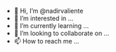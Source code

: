 - 👋 Hi, I’m @nadirvaliente
- 👀 I’m interested in ...
- 🌱 I’m currently learning ...
- 💞️ I’m looking to collaborate on ...
- 📫 How to reach me ...

<!---
nadirvaliente/nadirvaliente is a ✨ special ✨ repository because its `README.md` (this file) appears on your GitHub profile.
You can click the Preview link to take a look at your changes.
--->
